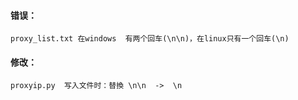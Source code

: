 #### 错误：
    proxy_list.txt 在windows  有两个回车(\n\n)，在linux只有一个回车(\n)
    
#### 修改：
    proxyip.py  写入文件时：替換 \n\n  ->  \n
